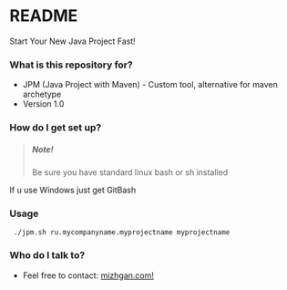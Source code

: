 # README #

Start Your New Java Project Fast!

### What is this repository for? ###

* JPM (Java Project with Maven) - Custom tool, alternative for maven archetype
* Version 1.0


### How do I get set up? ###

> ##### Note! 
> Be sure you have standard linux bash or sh installed  

If u use Windows just get GitBash

### Usage ###
```{r, engine='bash', count_lines}
 ./jpm.sh ru.mycompanyname.myprojectname myprojectname
```

### Who do I talk to? ###

* Feel free to contact:  [mizhgan.com!](http://mizhgan.com)


 
